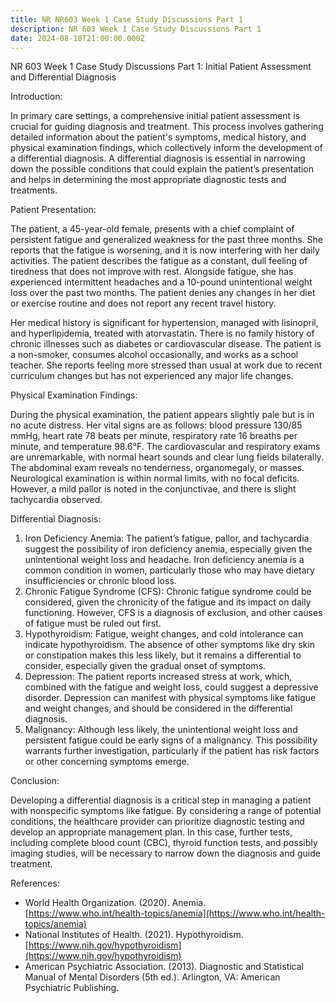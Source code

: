 ```yaml
---
title: NR NR603 Week 1 Case Study Discussions Part 1
description: NR 603 Week 1 Case Study Discussions Part 1
date: 2024-08-18T21:00:00.000Z
---
```


NR 603 Week 1 Case Study Discussions Part 1: Initial Patient Assessment and Differential Diagnosis

Introduction:

In primary care settings, a comprehensive initial patient assessment is crucial for guiding diagnosis and treatment. This process involves gathering detailed information about the patient's symptoms, medical history, and physical examination findings, which collectively inform the development of a differential diagnosis. A differential diagnosis is essential in narrowing down the possible conditions that could explain the patient’s presentation and helps in determining the most appropriate diagnostic tests and treatments.

Patient Presentation:

The patient, a 45-year-old female, presents with a chief complaint of persistent fatigue and generalized weakness for the past three months. She reports that the fatigue is worsening, and it is now interfering with her daily activities. The patient describes the fatigue as a constant, dull feeling of tiredness that does not improve with rest. Alongside fatigue, she has experienced intermittent headaches and a 10-pound unintentional weight loss over the past two months. The patient denies any changes in her diet or exercise routine and does not report any recent travel history.

Her medical history is significant for hypertension, managed with lisinopril, and hyperlipidemia, treated with atorvastatin. There is no family history of chronic illnesses such as diabetes or cardiovascular disease. The patient is a non-smoker, consumes alcohol occasionally, and works as a school teacher. She reports feeling more stressed than usual at work due to recent curriculum changes but has not experienced any major life changes.

Physical Examination Findings:

During the physical examination, the patient appears slightly pale but is in no acute distress. Her vital signs are as follows: blood pressure 130/85 mmHg, heart rate 78 beats per minute, respiratory rate 16 breaths per minute, and temperature 98.6°F. The cardiovascular and respiratory exams are unremarkable, with normal heart sounds and clear lung fields bilaterally. The abdominal exam reveals no tenderness, organomegaly, or masses. Neurological examination is within normal limits, with no focal deficits. However, a mild pallor is noted in the conjunctivae, and there is slight tachycardia observed.

Differential Diagnosis:

1. Iron Deficiency Anemia: The patient’s fatigue, pallor, and tachycardia suggest the possibility of iron deficiency anemia, especially given the unintentional weight loss and headache. Iron deficiency anemia is a common condition in women, particularly those who may have dietary insufficiencies or chronic blood loss.
2. Chronic Fatigue Syndrome (CFS): Chronic fatigue syndrome could be considered, given the chronicity of the fatigue and its impact on daily functioning. However, CFS is a diagnosis of exclusion, and other causes of fatigue must be ruled out first.
3. Hypothyroidism: Fatigue, weight changes, and cold intolerance can indicate hypothyroidism. The absence of other symptoms like dry skin or constipation makes this less likely, but it remains a differential to consider, especially given the gradual onset of symptoms.
4. Depression: The patient reports increased stress at work, which, combined with the fatigue and weight loss, could suggest a depressive disorder. Depression can manifest with physical symptoms like fatigue and weight changes, and should be considered in the differential diagnosis.
5. Malignancy: Although less likely, the unintentional weight loss and persistent fatigue could be early signs of a malignancy. This possibility warrants further investigation, particularly if the patient has risk factors or other concerning symptoms emerge.

Conclusion:

Developing a differential diagnosis is a critical step in managing a patient with nonspecific symptoms like fatigue. By considering a range of potential conditions, the healthcare provider can prioritize diagnostic testing and develop an appropriate management plan. In this case, further tests, including complete blood count (CBC), thyroid function tests, and possibly imaging studies, will be necessary to narrow down the diagnosis and guide treatment.

References:

* World Health Organization. (2020). Anemia. [https://www.who.int/health-topics/anemia](https://www.who.int/health-topics/anemia)
* National Institutes of Health. (2021). Hypothyroidism. [https://www.nih.gov/hypothyroidism](https://www.nih.gov/hypothyroidism)
* American Psychiatric Association. (2013). Diagnostic and Statistical Manual of Mental Disorders (5th ed.). Arlington, VA: American Psychiatric Publishing.
